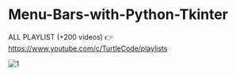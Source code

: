 # Menu-Bars-with-Python-Tkinter
ALL PLAYLIST (+200 videos) 👉 https://www.youtube.com/c/TurtleCode/playlists

![1](https://user-images.githubusercontent.com/85156399/182022470-8d54ffe9-3ed7-4fde-a894-13a2b39b3b3b.png)
